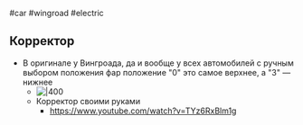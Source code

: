 #car #wingroad #electric 
## Корректор
-  В оригинале у Вингроада, да и вообще у всех автомобилей с ручным выбором положения фар положение "0" это самое верхнее, а "3" — нижнее
	- ![|400](7YP182sMBV6DzHxGZr03N2mEddo-1920.jpg)
	- Корректор своими руками
		- https://www.youtube.com/watch?v=TYz6RxBlm1g
